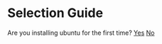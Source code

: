# Selection Guide
Are you installing ubuntu for the first time?
[Yes](First-Yes.md)
[No](First-No.md)